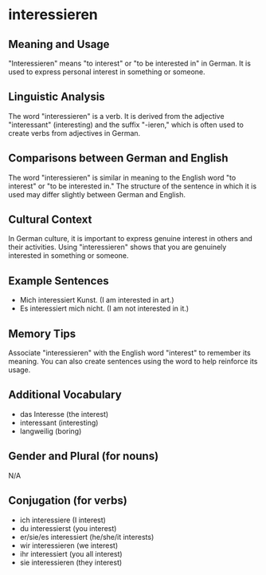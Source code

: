 # interessieren
## Meaning and Usage
"Interessieren" means "to interest" or "to be interested in" in German. It is used to express personal interest in something or someone.

## Linguistic Analysis
The word "interessieren" is a verb. It is derived from the adjective "interessant" (interesting) and the suffix "-ieren," which is often used to create verbs from adjectives in German.

## Comparisons between German and English
The word "interessieren" is similar in meaning to the English word "to interest" or "to be interested in." The structure of the sentence in which it is used may differ slightly between German and English.

## Cultural Context
In German culture, it is important to express genuine interest in others and their activities. Using "interessieren" shows that you are genuinely interested in something or someone.

## Example Sentences
- Mich interessiert Kunst. (I am interested in art.)
- Es interessiert mich nicht. (I am not interested in it.)

## Memory Tips
Associate "interessieren" with the English word "interest" to remember its meaning. You can also create sentences using the word to help reinforce its usage.

## Additional Vocabulary
- das Interesse (the interest)
- interessant (interesting)
- langweilig (boring)

## Gender and Plural (for nouns)
N/A

## Conjugation (for verbs)
- ich interessiere (I interest)
- du interessierst (you interest)
- er/sie/es interessiert (he/she/it interests)
- wir interessieren (we interest)
- ihr interessiert (you all interest)
- sie interessieren (they interest)